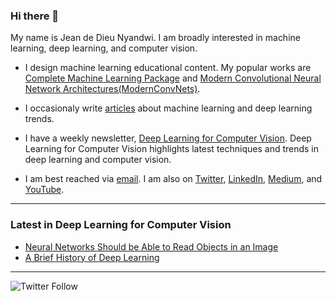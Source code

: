 ### Hi there 👋

My name is Jean de Dieu Nyandwi. I am broadly interested in machine learning, deep learning, and computer vision.

- I design machine learning educational content. My popular works are [Complete Machine Learning Package](https://github.com/Nyandwi/machine_learning_complete) and [Modern Convolutional Neural Network Architectures(ModernConvNets)](https://github.com/Nyandwi/ModernConvNets).
- I occasionaly write [articles](https://nyandwi.com/blog) about machine learning and deep learning trends.
- I have a weekly newsletter, [Deep Learning for Computer Vision](https://www.getrevue.co/profile/deeprevision). Deep Learning for Computer Vision highlights latest techniques and trends in deep learning and computer vision.

- I am best reached via [email](mailto:johnjw7084@gmail.com). I am also on [Twitter](https://twitter.com/Jeande_d), [LinkedIn](https://www.linkedin.com/in/nyandwi/), [Medium](https://jeande.medium.com), and [YouTube](https://www.youtube.com/channel/UCSPFIgLyc2t-pNim-CdyBNQ).

----------

### Latest in Deep Learning for Computer Vision
- [Neural Networks Should be Able to Read Objects in an Image](https://www.getrevue.co/profile/deeprevision/issues/neural-networks-should-be-able-to-read-objects-in-an-image-issue-2-1155688)
- [A Brief History of Deep Learning](https://www.getrevue.co/profile/deeprevision/issues/a-revised-history-of-deep-learning-issue-1-1145664)

----------
![Twitter Follow](https://img.shields.io/twitter/follow/jeande_d?label=Follow&style=social)

<!-- 
##Hide
-->


